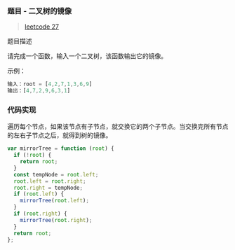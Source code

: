 ### 题目 - 二叉树的镜像

> [leetcode 27](https://leetcode-cn.com/problems/er-cha-shu-de-jing-xiang-lcof/)

题目描述

请完成一个函数，输入一个二叉树，该函数输出它的镜像。

示例：

```js
输入：root = [4,2,7,1,3,6,9]
输出：[4,7,2,9,6,3,1]
```

### 代码实现

遍历每个节点，如果该节点有子节点，就交换它的两个子节点。当交换完所有节点的左右子节点之后，就得到树的镜像。

```js
var mirrorTree = function (root) {
  if (!root) {
    return root;
  }
  const tempNode = root.left;
  root.left = root.right;
  root.right = tempNode;
  if (root.left) {
    mirrorTree(root.left);
  }
  if (root.right) {
    mirrorTree(root.right);
  }
  return root;
};
```
